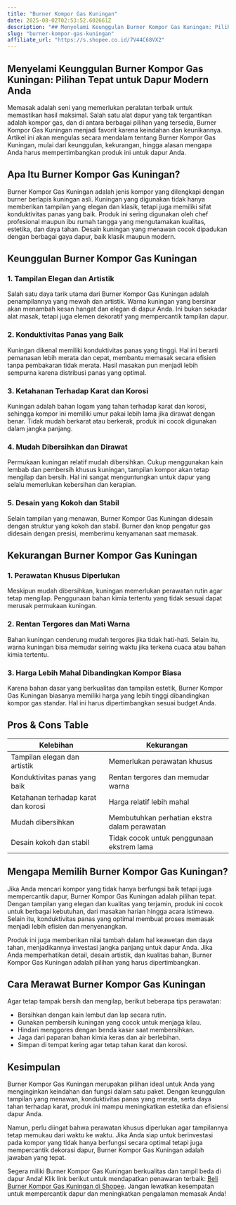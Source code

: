 ```yaml
---
title: "Burner Kompor Gas Kuningan"
date: 2025-08-02T02:53:52.602661Z
description: "## Menyelami Keunggulan Burner Kompor Gas Kuningan: Pilihan Tepat untuk Dapur Modern Anda..."
slug: "burner-kompor-gas-kuningan"
affiliate_url: "https://s.shopee.co.id/7V44C68VX2"
---
```

## Menyelami Keunggulan Burner Kompor Gas Kuningan: Pilihan Tepat untuk Dapur Modern Anda

Memasak adalah seni yang memerlukan peralatan terbaik untuk memastikan hasil maksimal. Salah satu alat dapur yang tak tergantikan adalah kompor gas, dan di antara berbagai pilihan yang tersedia, Burner Kompor Gas Kuningan menjadi favorit karena keindahan dan keunikannya. Artikel ini akan mengulas secara mendalam tentang Burner Kompor Gas Kuningan, mulai dari keunggulan, kekurangan, hingga alasan mengapa Anda harus mempertimbangkan produk ini untuk dapur Anda.

## Apa Itu Burner Kompor Gas Kuningan?

Burner Kompor Gas Kuningan adalah jenis kompor yang dilengkapi dengan burner berlapis kuningan asli. Kuningan yang digunakan tidak hanya memberikan tampilan yang elegan dan klasik, tetapi juga memiliki sifat konduktivitas panas yang baik. Produk ini sering digunakan oleh chef profesional maupun ibu rumah tangga yang mengutamakan kualitas, estetika, dan daya tahan. Desain kuningan yang menawan cocok dipadukan dengan berbagai gaya dapur, baik klasik maupun modern.

## Keunggulan Burner Kompor Gas Kuningan

### 1. Tampilan Elegan dan Artistik

Salah satu daya tarik utama dari Burner Kompor Gas Kuningan adalah penampilannya yang mewah dan artistik. Warna kuningan yang bersinar akan menambah kesan hangat dan elegan di dapur Anda. Ini bukan sekadar alat masak, tetapi juga elemen dekoratif yang mempercantik tampilan dapur.

### 2. Konduktivitas Panas yang Baik

Kuningan dikenal memiliki konduktivitas panas yang tinggi. Hal ini berarti pemanasan lebih merata dan cepat, membantu memasak secara efisien tanpa pembakaran tidak merata. Hasil masakan pun menjadi lebih sempurna karena distribusi panas yang optimal.

### 3. Ketahanan Terhadap Karat dan Korosi

Kuningan adalah bahan logam yang tahan terhadap karat dan korosi, sehingga kompor ini memiliki umur pakai lebih lama jika dirawat dengan benar. Tidak mudah berkarat atau berkerak, produk ini cocok digunakan dalam jangka panjang.

### 4. Mudah Dibersihkan dan Dirawat

Permukaan kuningan relatif mudah dibersihkan. Cukup menggunakan kain lembab dan pembersih khusus kuningan, tampilan kompor akan tetap mengilap dan bersih. Hal ini sangat menguntungkan untuk dapur yang selalu memerlukan kebersihan dan kerapian.

### 5. Desain yang Kokoh dan Stabil

Selain tampilan yang menawan, Burner Kompor Gas Kuningan didesain dengan struktur yang kokoh dan stabil. Burner dan knop pengatur gas didesain dengan presisi, memberimu kenyamanan saat memasak.

## Kekurangan Burner Kompor Gas Kuningan

### 1. Perawatan Khusus Diperlukan

Meskipun mudah dibersihkan, kuningan memerlukan perawatan rutin agar tetap mengilap. Penggunaan bahan kimia tertentu yang tidak sesuai dapat merusak permukaan kuningan.

### 2. Rentan Tergores dan Mati Warna

Bahan kuningan cenderung mudah tergores jika tidak hati-hati. Selain itu, warna kuningan bisa memudar seiring waktu jika terkena cuaca atau bahan kimia tertentu.

### 3. Harga Lebih Mahal Dibandingkan Kompor Biasa

Karena bahan dasar yang berkualitas dan tampilan estetik, Burner Kompor Gas Kuningan biasanya memiliki harga yang lebih tinggi dibandingkan kompor gas standar. Hal ini harus dipertimbangkan sesuai budget Anda.

## Pros & Cons Table

| Kelebihan | Kekurangan |
|------------------------------|-----------------------------------|
| Tampilan elegan dan artistik | Memerlukan perawatan khusus |
| Konduktivitas panas yang baik | Rentan tergores dan memudar warna |
| Ketahanan terhadap karat dan korosi | Harga relatif lebih mahal |
| Mudah dibersihkan | Membutuhkan perhatian ekstra dalam perawatan |
| Desain kokoh dan stabil | Tidak cocok untuk penggunaan ekstrem lama |

## Mengapa Memilih Burner Kompor Gas Kuningan?

Jika Anda mencari kompor yang tidak hanya berfungsi baik tetapi juga mempercantik dapur, Burner Kompor Gas Kuningan adalah pilihan tepat. Dengan tampilan yang elegan dan kualitas yang terjamin, produk ini cocok untuk berbagai kebutuhan, dari masakan harian hingga acara istimewa. Selain itu, konduktivitas panas yang optimal membuat proses memasak menjadi lebih efisien dan menyenangkan.

Produk ini juga memberikan nilai tambah dalam hal keawetan dan daya tahan, menjadikannya investasi jangka panjang untuk dapur Anda. Jika Anda memperhatikan detail, desain artistik, dan kualitas bahan, Burner Kompor Gas Kuningan adalah pilihan yang harus dipertimbangkan.

## Cara Merawat Burner Kompor Gas Kuningan

Agar tetap tampak bersih dan mengilap, berikut beberapa tips perawatan:

- Bersihkan dengan kain lembut dan lap secara rutin.
- Gunakan pembersih kuningan yang cocok untuk menjaga kilau.
- Hindari menggores dengan benda kasar saat membersihkan.
- Jaga dari paparan bahan kimia keras dan air berlebihan.
- Simpan di tempat kering agar tetap tahan karat dan korosi.

## Kesimpulan

Burner Kompor Gas Kuningan merupakan pilihan ideal untuk Anda yang menginginkan keindahan dan fungsi dalam satu paket. Dengan keunggulan tampilan yang menawan, konduktivitas panas yang merata, serta daya tahan terhadap karat, produk ini mampu meningkatkan estetika dan efisiensi dapur Anda.

Namun, perlu diingat bahwa perawatan khusus diperlukan agar tampilannya tetap memukau dari waktu ke waktu. Jika Anda siap untuk berinvestasi pada kompor yang tidak hanya berfungsi secara optimal tetapi juga mempercantik dekorasi dapur, Burner Kompor Gas Kuningan adalah jawaban yang tepat.

Segera miliki Burner Kompor Gas Kuningan berkualitas dan tampil beda di dapur Anda! Klik link berikut untuk mendapatkan penawaran terbaik: [Beli Burner Kompor Gas Kuningan di Shopee](https://s.shopee.co.id/7V44C68VX2). Jangan lewatkan kesempatan untuk mempercantik dapur dan meningkatkan pengalaman memasak Anda!